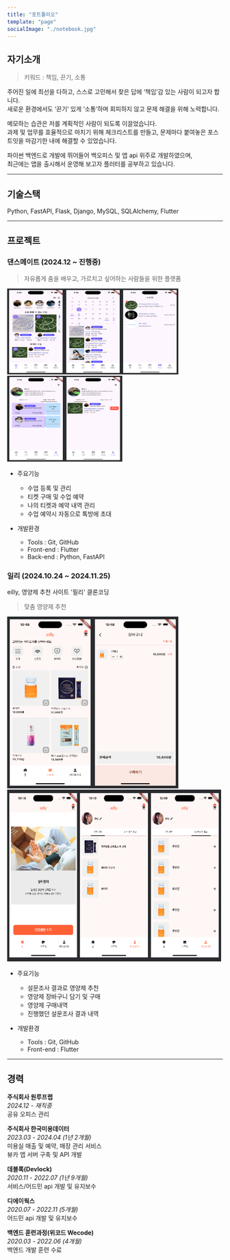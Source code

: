 ```yaml
---
title: "포트폴리오"
template: "page"
socialImage: "./notebook.jpg"
---
```


## 자기소개
> 키워드 : 책임, 끈기, 소통

주어진 일에 최선을 다하고, 스스로 고민해서 찾은 답에 ‘책임’감 있는 사람이 되고자 합니다.<br>
새로운 환경에서도 ‘끈기’ 있게 ‘소통’하며 회피하지 않고 문제 해결을 위해 노력합니다.

메모하는 습관은 저를 계획적인 사람이 되도록 이끌었습니다.<br>
과제 및 업무를 효율적으로 마치기 위해 체크리스트를 만들고,
문제마다 붙여놓은 포스트잇을 마감기한 내에 해결할 수 있었습니다.

파이썬 백엔드로 개발에 뛰어들어 백오피스 및 앱 api 위주로 개발하였으며, <br>
최근에는 앱을 출시해서 운영해 보고자 플러터를 공부하고 있습니다.

<hr>

## 기술스택

Python, FastAPI, Flask, Django, MySQL, SQLAlchemy, Flutter

<hr>

## 프로젝트
### 댄스메이트 (2024.12 ~ 진행중)

> 자유롭게 춤을 배우고, 가르치고 싶어하는 사람들을 위한 플랫폼

<img src="./dance_mate1.png" width="400" height="200"/>
<img src="./dance_mate2.png" width="269" height="200"/>

- 주요기능
  - 수업 등록 및 관리
  - 티켓 구매 및 수업 예약
  - 나의 티켓과 예약 내역 관리
  - 수업 예약시 자동으로 톡방에 초대

- 개발환경
  - Tools : Git, GitHub
  - Front-end : Flutter
  - Back-end : Python, FastAPI

### 일리 (2024.10.24 ~ 2024.11.25)
eilly, 영양제 추천 사이트 '필리' 클론코딩

> 맞춤 영양제 추천

<img src="./eilly_1.png" width="400" height="400"/>
<img src="./eilly_2.png" width="500" height="400"/>

- 주요기능
  - 설문조사 결과로 영양제 추천
  - 영양제 장바구니 담기 및 구매
  - 영양제 구매내역
  - 진행했던 설문조사 결과 내역

- 개발환경
  - Tools : Git, GitHub
  - Front-end : Flutter

<hr>

## 경력

**주식회사 원루프랩** <br>
*2024.12 - 재직중* <br>
공유 오피스 관리

**주식회사 한국미용데이터** <br>
*2023.03 - 2024.04 (1년 2개월)* <br>
미용실 매출 및 예약, 매장 관리 서비스 <br>
뷰카 앱 서버 구축 및 API 개발

**데블록(Devlock)** <br>
*2020.11 - 2022.07 (1년 9개월)* <br>
서비스/어드민 api 개발 및 유지보수

**디에이웍스** <br>
*2020.07 - 2022.11 (5개월)* <br>
어드민 api 개발 및 유지보수

**백엔드 훈련과정(위코드 Wecode)** <br>
*2020.03 - 2022.06 (4개월)* <br>
백엔드 개발 훈련 수료
